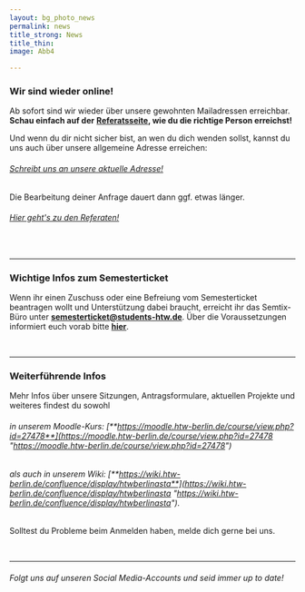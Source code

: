 ```yaml
---
layout: bg_photo_news
permalink: news
title_strong: News
title_thin: 
image: Abb4

---
```

### Wir sind wieder online!

Ab sofort sind wir wieder über unsere gewohnten Mailadressen erreichbar. **Schau einfach auf der** [**Referatsseite**](https://astahtwberlin.github.io/referate)**, wie du die richtige Person erreichst!**

Und wenn du dir nicht sicher bist, an wen du dich wenden sollst, kannst du uns auch über unsere allgemeine Adresse erreichen:

###### [Schreibt uns an unsere aktuelle Adresse!](mailto:asta@students-htw.de)

Die Bearbeitung deiner Anfrage dauert dann ggf. etwas länger. 

###### [Hier geht's zu den Referaten!](https://astahtwberlin.github.io/referate)

<br>

***

### Wichtige Infos zum Semesterticket

Wenn ihr einen Zuschuss oder eine Befreiung vom Semesterticket beantragen wollt und Unterstützung dabei braucht, erreicht ihr das Semtix-Büro unter [**semesterticket@students-htw.de**](mailto:semesterticket@students-htw.de). Über die Voraussetzungen informiert euch vorab bitte [**hier**](https://www.htw-berlin.de/studium/studienorganisation/semesterbeitraege/befreiung-vom-semesterticket/).

<br>

***

### Weiterführende Infos

Mehr Infos über unsere Sitzungen, Antragsformulare, aktuellen Projekte und weiteres findest du sowohl

###### in unserem Moodle-Kurs: [**https://moodle.htw-berlin.de/course/view.php?id=27478**](https://moodle.htw-berlin.de/course/view.php?id=27478 "https://moodle.htw-berlin.de/course/view.php?id=27478")

###### als auch in unserem Wiki: [**https://wiki.htw-berlin.de/confluence/display/htwberlinasta**](https://wiki.htw-berlin.de/confluence/display/htwberlinasta "https://wiki.htw-berlin.de/confluence/display/htwberlinasta").

Solltest du Probleme beim Anmelden haben, melde dich gerne bei uns.

<br>

***

###### Folgt uns auf unseren Social Media-Accounts und seid immer up to date!